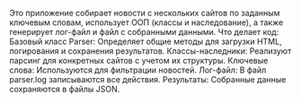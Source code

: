 Это приложение собирает новости с нескольких сайтов по заданным ключевым словам, использует ООП (классы и наследование), а также генерирует лог-файл и файл с собранными данными.
Что делает код:
Базовый класс Parser: Определяет общие методы для загрузки HTML, логирования и сохранения результатов.
Классы-наследники: Реализуют парсинг для конкретных сайтов с учетом их структуры.
Ключевые слова: Используются для фильтрации новостей.
Лог-файл: В файл parser.log записываются все действия.
Результаты: Собранные данные сохраняются в файлы JSON.
